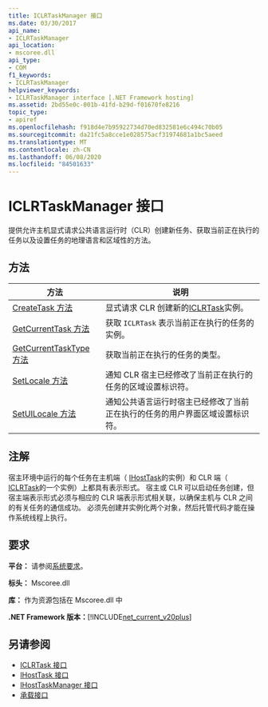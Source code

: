 ```yaml
---
title: ICLRTaskManager 接口
ms.date: 03/30/2017
api_name:
- ICLRTaskManager
api_location:
- mscoree.dll
api_type:
- COM
f1_keywords:
- ICLRTaskManager
helpviewer_keywords:
- ICLRTaskManager interface [.NET Framework hosting]
ms.assetid: 2bd55e0c-001b-41fd-b29d-f01670fe8216
topic_type:
- apiref
ms.openlocfilehash: f918d4e7b95922734d70ed832581e6c494c70b05
ms.sourcegitcommit: da21fc5a8cce1e028575acf31974681a1bc5aeed
ms.translationtype: MT
ms.contentlocale: zh-CN
ms.lasthandoff: 06/08/2020
ms.locfileid: "84501633"
---
```

# <a name="iclrtaskmanager-interface"></a>ICLRTaskManager 接口
提供允许主机显式请求公共语言运行时（CLR）创建新任务、获取当前正在执行的任务以及设置任务的地理语言和区域性的方法。  
  
## <a name="methods"></a>方法  
  
|方法|说明|  
|------------|-----------------|  
|[CreateTask 方法](iclrtaskmanager-createtask-method.md)|显式请求 CLR 创建新的[ICLRTask](iclrtask-interface.md)实例。|  
|[GetCurrentTask 方法](iclrtaskmanager-getcurrenttask-method.md)|获取 `ICLRTask` 表示当前正在执行的任务的实例。|  
|[GetCurrentTaskType 方法](iclrtaskmanager-getcurrenttasktype-method.md)|获取当前正在执行的任务的类型。|  
|[SetLocale 方法](iclrtaskmanager-setlocale-method.md)|通知 CLR 宿主已经修改了当前正在执行的任务的区域设置标识符。|  
|[SetUILocale 方法](iclrtaskmanager-setuilocale-method.md)|通知公共语言运行时宿主已经修改了当前正在执行的任务的用户界面区域设置标识符。|  
  
## <a name="remarks"></a>注解  
 宿主环境中运行的每个任务在主机端（ [IHostTask](ihosttask-interface.md)的实例）和 CLR 端（ [ICLRTask](iclrtask-interface.md)的一个实例）上都具有表示形式。 宿主或 CLR 可以启动任务创建，但宿主端表示形式必须与相应的 CLR 端表示形式相关联，以确保主机与 CLR 之间的有关任务的通信成功。 必须先创建并实例化两个对象，然后托管代码才能在操作系统线程上执行。  
  
## <a name="requirements"></a>要求  
 **平台：** 请参阅[系统要求](../../get-started/system-requirements.md)。  
  
 **标头：** Mscoree.dll  
  
 **库：** 作为资源包括在 Mscoree.dll 中  
  
 **.NET Framework 版本：**[!INCLUDE[net_current_v20plus](../../../../includes/net-current-v20plus-md.md)]  
  
## <a name="see-also"></a>另请参阅

- [ICLRTask 接口](iclrtask-interface.md)
- [IHostTask 接口](ihosttask-interface.md)
- [IHostTaskManager 接口](ihosttaskmanager-interface.md)
- [承载接口](hosting-interfaces.md)

